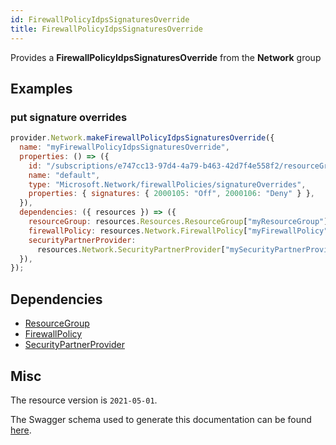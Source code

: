 ```yaml
---
id: FirewallPolicyIdpsSignaturesOverride
title: FirewallPolicyIdpsSignaturesOverride
---
```

Provides a **FirewallPolicyIdpsSignaturesOverride** from the **Network** group
## Examples
### put signature overrides
```js
provider.Network.makeFirewallPolicyIdpsSignaturesOverride({
  name: "myFirewallPolicyIdpsSignaturesOverride",
  properties: () => ({
    id: "/subscriptions/e747cc13-97d4-4a79-b463-42d7f4e558f2/resourceGroups/rg1/providers/Microsoft.Network/firewallPolicies/firewallPolicy/signatureOverrides/default",
    name: "default",
    type: "Microsoft.Network/firewallPolicies/signatureOverrides",
    properties: { signatures: { 2000105: "Off", 2000106: "Deny" } },
  }),
  dependencies: ({ resources }) => ({
    resourceGroup: resources.Resources.ResourceGroup["myResourceGroup"],
    firewallPolicy: resources.Network.FirewallPolicy["myFirewallPolicy"],
    securityPartnerProvider:
      resources.Network.SecurityPartnerProvider["mySecurityPartnerProvider"],
  }),
});

```
## Dependencies
- [ResourceGroup](../Resources/ResourceGroup.md)
- [FirewallPolicy](../Network/FirewallPolicy.md)
- [SecurityPartnerProvider](../Network/SecurityPartnerProvider.md)
## Misc
The resource version is `2021-05-01`.

The Swagger schema used to generate this documentation can be found [here](https://github.com/Azure/azure-rest-api-specs/tree/main/specification/network/resource-manager/Microsoft.Network/stable/2021-05-01/firewallPolicy.json).
